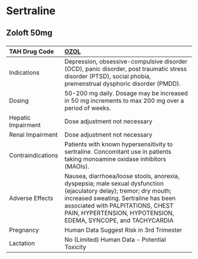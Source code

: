 # Sertraline

## Zoloft 50mg

##### 

| TAH Drug Code      | [OZOL](https://www.tahsda.org.tw/drugs/hissearch.php?drug_code=OZOL)                                                                                                                                                                                              |
|:-------------------|:------------------------------------------------------------------------------------------------------------------------------------------------------------------------------------------------------------------------------------------------------------------|
| Indications        | Depression, obsessive-compulsive disorder (OCD), panic disorder, post traumatic stress disorder (PTSD), social phobia, premenstrual dysphoric disorder (PMDD).                                                                                                    |
| Dosing             | 50-200 mg daily. Dosage may be increased in 50 mg increments to max 200 mg over a period of weeks.                                                                                                                                                                |
| Hepatic Impairment | Dose adjustment not necessary                                                                                                                                                                                                                                     |
| Renal Impairment   | Dose adjustment not necessary                                                                                                                                                                                                                                     |
| Contraindications  | Patients with known hypersensitivity to sertraline. Concomitant use in patients taking monoamine oxidase inhibitors (MAOIs).                                                                                                                                      |
| Adverse Effects    | Nausea, diarrhoea/loose stools, anorexia, dyspepsia; male sexual dysfunction (ejaculatory delay); tremor; dry mouth; increased sweating. Sertraline has been associated with PALPITATIONS, CHEST PAIN, HYPERTENSION, HYPOTENSION, EDEMA, SYNCOPE, and TACHYCARDIA |
| Pregnancy          | Human Data Suggest Risk in 3rd Trimester                                                                                                                                                                                                                          |
| Lactation          | No (Limited) Human Data - Potential Toxicity                                                                                                                                                                                                                      |

